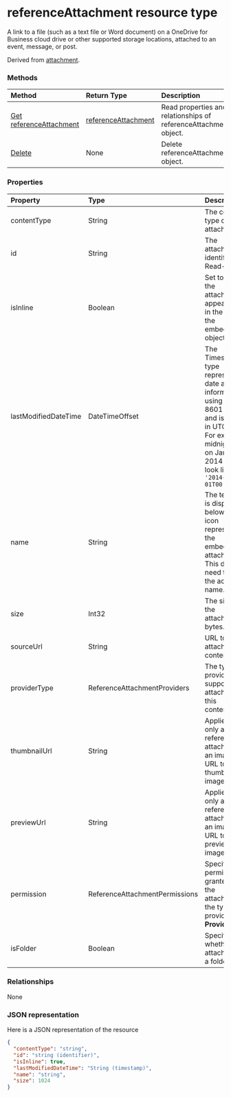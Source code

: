 # referenceAttachment resource type

A link to a file (such as a text file or Word document) on a OneDrive for Business cloud drive or other supported storage locations, attached to an event, message, or post.

Derived from [attachment](attachment.md).

### Methods

| Method		   | Return Type	|Description|
|:---------------|:--------|:----------|
|[Get referenceAttachment](../api/referenceattachment_get.md) | [referenceAttachment](referenceattachment.md) |Read properties and relationships of referenceAttachment object.|
|[Delete](../api/referenceattachment_delete.md) | None |Delete referenceAttachment object. |

### Properties
| Property	   | Type	|Description|
|:---------------|:--------|:----------|
|contentType|String|The content type of the attachment.|
|id|String|The attachment identifier. Read-only.|
|isInline|Boolean|Set to true if the attachment appears inline in the body of the embedding object.|
|lastModifiedDateTime|DateTimeOffset|The Timestamp type represents date and time information using ISO 8601 format and is always in UTC time. For example, midnight UTC on Jan 1, 2014 would look like this: `'2014-01-01T00:00:00Z'`|
|name|String|The text that is displayed below the icon representing the embedded attachment. This does not need to be the actual file name.|
|size|Int32|The size of the attachment in bytes.|
|sourceUrl|String|URL to get the attachment content.|
|providerType|ReferenceAttachmentProviders|The type of provider that supports an attachment of this contentType.|
|thumbnailUrl|String|Applies to only a reference attachment of an image - URL to get a thumbnail image.|
|previewUrl|String|Applies to only a reference attachment of an image - URL to get a preview image.|
|permission|ReferenceAttachmentPermissions|Specifies the permissions granted for the attachment by the type of provider in **ProviderType**.|
|isFolder|Boolean|Specifies whether the attachment is a folder.|

### Relationships
None

### JSON representation

Here is a JSON representation of the resource

<!-- {
  "blockType": "resource",
  "optionalProperties": [

  ],
  "@odata.type": "microsoft.graph.referenceattachment"
}-->

```json
{
  "contentType": "string",
  "id": "string (identifier)",
  "isInline": true,
  "lastModifiedDateTime": "String (timestamp)",
  "name": "string",
  "size": 1024
}

```

<!-- uuid: 8fcb5dbc-d5aa-4681-8e31-b001d5168d79
2015-10-25 14:57:30 UTC -->
<!-- {
  "type": "#page.annotation",
  "description": "referenceAttachment resource",
  "keywords": "",
  "section": "documentation",
  "tocPath": ""
}-->
